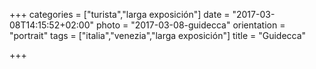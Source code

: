 +++
categories = ["turista","larga exposición"]
date = "2017-03-08T14:15:52+02:00"
photo = "2017-03-08-guidecca"
orientation = "portrait"
tags = ["italia","venezia","larga exposición"]
title = "Guidecca"

+++
